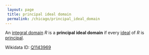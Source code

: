 ```yaml
---
 layout: page
 title: principal ideal domain
 permalink: /chicago/principal_ideal_domain
---
```

An [integral domain](https://mathgloss.github.io/MathGloss/chicago/integral_domain) $R$ is a **principal ideal domain** if every [ideal](https://mathgloss.github.io/MathGloss/chicago/ring_ideal) of $R$ is [principal](https://mathgloss.github.io/MathGloss/chicago/principal_ideal).

Wikidata ID: [Q1143969](https://www.wikidata.org/wiki/Q1143969)